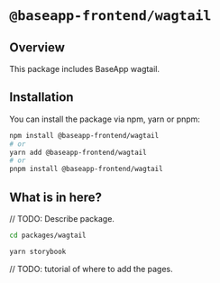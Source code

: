 # **`@baseapp-frontend/wagtail`**

## **Overview**

This package includes BaseApp wagtail.

## **Installation**

You can install the package via npm, yarn or pnpm:

```bash
npm install @baseapp-frontend/wagtail
# or
yarn add @baseapp-frontend/wagtail
# or
pnpm install @baseapp-frontend/wagtail
```

## **What is in here?**

// TODO: Describe package.

```bash
cd packages/wagtail

yarn storybook
```

// TODO: tutorial of where to add the pages.

